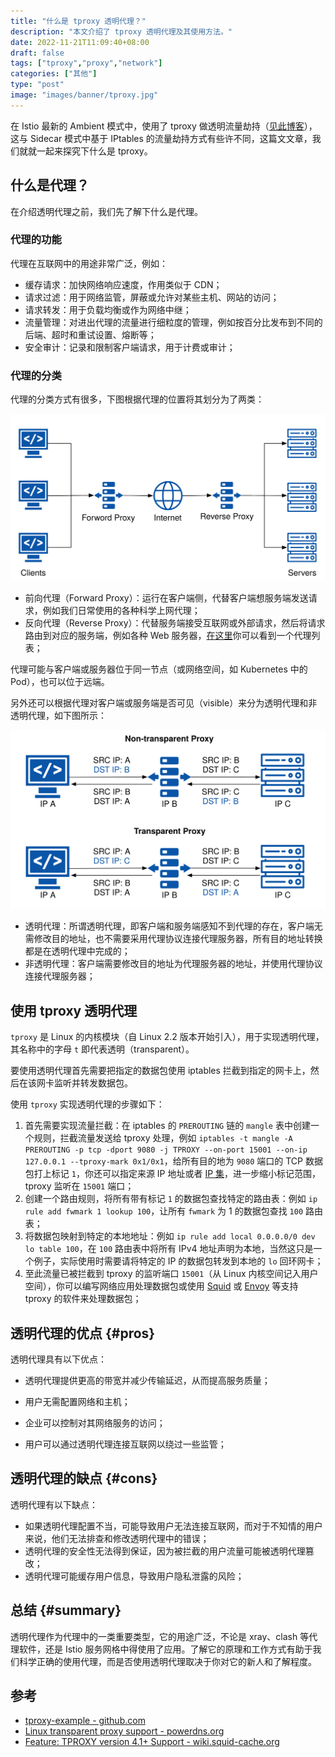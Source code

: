 ```yaml
---
title: "什么是 tproxy 透明代理？"
description: "本文介绍了 tproxy 透明代理及其使用方法。"
date: 2022-11-21T11:09:40+08:00
draft: false
tags: ["tproxy","proxy","network"]
categories: ["其他"]
type: "post"
image: "images/banner/tproxy.jpg"
---
```


在 Istio 最新的 Ambient 模式中，使用了 tproxy 做透明流量劫持（[见此博客](/blog/ambient-mesh-l4-traffic-path/)），这与 Sidecar 模式中基于 IPtables 的流量劫持方式有些许不同，这篇文文章，我们就就一起来探究下什么是 tproxy。

## 什么是代理？

在介绍透明代理之前，我们先了解下什么是代理。

### 代理的功能

代理在互联网中的用途非常广泛，例如：

- 缓存请求：加快网络响应速度，作用类似于 CDN；
- 请求过滤：用于网络监管，屏蔽或允许对某些主机、网站的访问；
- 请求转发：用于负载均衡或作为网络中继；
- 流量管理：对进出代理的流量进行细粒度的管理，例如按百分比发布到不同的后端、超时和重试设置、熔断等；
- 安全审计：记录和限制客户端请求，用于计费或审计；

### 代理的分类

代理的分类方式有很多，下图根据代理的位置将其划分为了两类：

![代理示意图](proxy.svg)

- 前向代理（Forward Proxy）：运行在客户端侧，代替客户端想服务端发送请求，例如我们日常使用的各种科学上网代理；
- 反向代理（Reverse Proxy）：代替服务端接受互联网或外部请求，然后将请求路由到对应的服务端，例如各种 Web 服务器，[在这里](https://jimmysong.io/awesome-cloud-native/#proxy)你可以看到一个代理列表；

代理可能与客户端或服务器位于同一节点（或网络空间，如 Kubernetes 中的 Pod），也可以位于远端。

另外还可以根据代理对客户端或服务端是否可见（visible）来分为透明代理和非透明代理，如下图所示：

![透明代理和非透明代理](transparent-proxy.svg)

- 透明代理：所谓透明代理，即客户端和服务端感知不到代理的存在，客户端无需修改目的地址，也不需要采用代理协议连接代理服务器，所有目的地址转换都是在透明代理中完成的；
- 非透明代理：客户端需要修改目的地址为代理服务器的地址，并使用代理协议连接代理服务器；

## 使用 tproxy 透明代理

`tproxy` 是 Linux 的内核模块（自 Linux 2.2 版本开始引入），用于实现透明代理，其名称中的字母 `t` 即代表透明（transparent）。

要使用透明代理首先需要把指定的数据包使用 iptables 拦截到指定的网卡上，然后在该网卡监听并转发数据包。

使用 `tproxy` 实现透明代理的步骤如下：

1. 首先需要实现流量拦截：在 iptables 的 `PREROUTING` 链的 `mangle` 表中创建一个规则，拦截流量发送给 tproxy 处理，例如 `iptables -t mangle -A PREROUTING -p tcp -dport 9080 -j TPROXY --on-port 15001 --on-ip 127.0.0.1 --tproxy-mark 0x1/0x1`，给所有目的地为 `9080` 端口的 TCP 数据包打上标记 `1`，你还可以指定来源 IP 地址或者 [IP 集](https://ipset.netfilter.org/)，进一步缩小标记范围，tproxy 监听在 `15001` 端口；
2. 创建一个路由规则，将所有带有标记 `1` 的数据包查找特定的路由表：例如 `ip rule add fwmark 1 lookup 100`，让所有 `fwmark` 为 1 的数据包查找 `100` 路由表；
3. 将数据包映射到特定的本地地址：例如 `ip rule add local 0.0.0.0/0 dev lo table 100`，在 `100` 路由表中将所有 IPv4 地址声明为本地，当然这只是一个例子，实际使用时需要请将特定的 IP 的数据包转发到本地的 `lo` 回环网卡；
4. 至此流量已被拦截到 tproxy 的监听端口 `15001`（从 Linux 内核空间记入用户空间），你可以编写网络应用处理数据包或使用 [Squid](http://www.squid-cache.org/) 或 [Envoy](https://www.envoyproxy.io/) 等支持 tproxy 的软件来处理数据包；

## 透明代理的优点 {#pros}

透明代理具有以下优点：

- 透明代理提供更高的带宽并减少传输延迟，从而提高服务质量；
- 用户无需配置网络和主机；
- 企业可以控制对其网络服务的访问；

- 用户可以通过透明代理连接互联网以绕过一些监管；

## 透明代理的缺点 {#cons}

透明代理有以下缺点：

- 如果透明代理配置不当，可能导致用户无法连接互联网，而对于不知情的用户来说，他们无法排查和修改透明代理中的错误；
- 透明代理的安全性无法得到保证，因为被拦截的用户流量可能被透明代理篡改；
- 透明代理可能缓存用户信息，导致用户隐私泄露的风险；

## 总结 {#summary}

透明代理作为代理中的一类重要类型，它的用途广泛，不论是 xray、clash 等代理软件，还是 Istio 服务网格中得使用了应用。了解它的原理和工作方式有助于我们科学正确的使用代理，而是否使用透明代理取决于你对它的新人和了解程度。

## 参考

- [tproxy-example - github.com](https://github.com/kristrev/tproxy-example)
- [Linux transparent proxy support - powerdns.org](https://powerdns.org/tproxydoc/tproxy.md.html)
- [Feature: TPROXY version 4.1+ Support - wiki.squid-cache.org](https://wiki.squid-cache.org/Features/Tproxy4)
